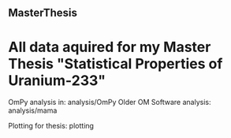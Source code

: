 ## MasterThesis
# All data aquired for my Master Thesis "Statistical Properties of Uranium-233"

OmPy analysis in: analysis/OmPy
Older OM Software analysis: analysis/mama

Plotting for thesis: plotting


